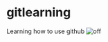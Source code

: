 # gitlearning
Learning how to use github
![off](https://user-images.githubusercontent.com/40870332/132089272-de4a8f73-1037-4bbc-a4bd-20821431dc0c.gif)
